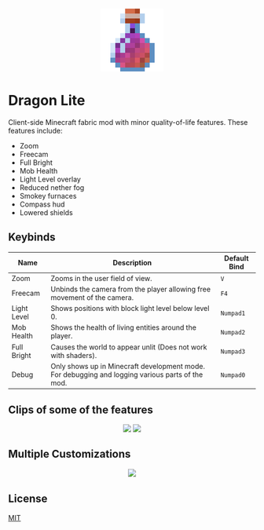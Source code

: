 <p align="center">
  <img src="https://github.com/Hen676/DragonLiteMC/blob/master/src/main/resources/assets/dragonlite/icon.png" />
</p>

# Dragon Lite

Client-side Minecraft fabric mod with minor quality-of-life features. These features include:

- Zoom
- Freecam
- Full Bright
- Mob Health
- Light Level overlay
- Reduced nether fog
- Smokey furnaces
- Compass hud
- Lowered shields

## Keybinds

| Name         | Description                                                                                        | Default Bind |
|--------------|----------------------------------------------------------------------------------------------------|--------------|
| Zoom         | Zooms in the user field of view.                                                                   | `V`          |
| Freecam      | Unbinds the camera from the player allowing free movement of the camera.                           | `F4`         |
| Light Level  | Shows positions with block light level below level 0.                                              | `Numpad1`    |
| Mob Health   | Shows the health of living entities around the player.                                             | `Numpad2`    |
| Full Bright  | Causes the world to appear unlit (Does not work with shaders).                                     | `Numpad3`    |
| Debug        | Only shows up in Minecraft development mode. For debugging and logging various parts of the mod.   | `Numpad0`    |

## Clips of some of the features
<p align="center">
  <img src="https://github.com/Hen676/DragonLiteMC/assets/36480544/cdcc37a2-3825-43b1-825a-a43e5e2b6366" />
  <img src="https://github.com/Hen676/DragonLiteMC/assets/36480544/6342c5df-ab6d-4d2b-b1e4-d8ff82acf2f5" />
</p>

## Multiple Customizations
<p align="center">
  <img src="https://github.com/Hen676/DragonLiteMC/assets/36480544/15d2bb99-27b1-4b3d-8ddc-d97151584f36" />
</p>

## License
[MIT](https://github.com/Hen676/DragonLiteMC/blob/master/LICENSE)
